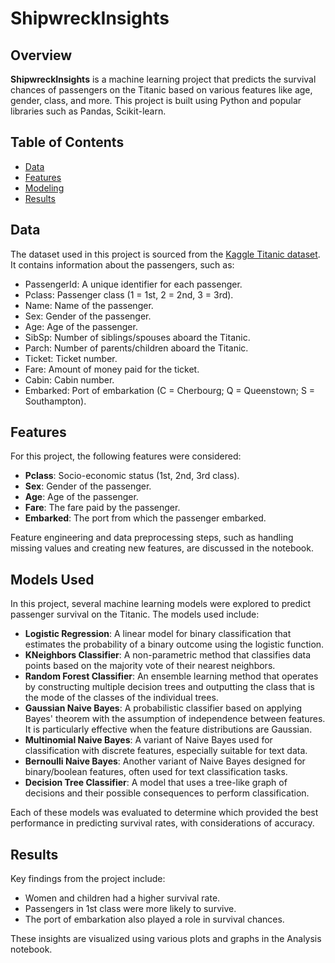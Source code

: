 
# ShipwreckInsights

## Overview

**ShipwreckInsights** is a machine learning project that predicts the survival chances of passengers on the Titanic based on various features like age, gender, class, and more. This project is built using Python and popular libraries such as Pandas, Scikit-learn.

## Table of Contents
- [Data](#data)
- [Features](#features)
- [Modeling](#modeling)
- [Results](#results)

## Data

The dataset used in this project is sourced from the [Kaggle Titanic dataset]((https://www.kaggle.com/competitions/titanic/data)). It contains information about the passengers, such as:

- PassengerId: A unique identifier for each passenger.
- Pclass: Passenger class (1 = 1st, 2 = 2nd, 3 = 3rd).
- Name: Name of the passenger.
- Sex: Gender of the passenger.
- Age: Age of the passenger.
- SibSp: Number of siblings/spouses aboard the Titanic.
- Parch: Number of parents/children aboard the Titanic.
- Ticket: Ticket number.
- Fare: Amount of money paid for the ticket.
- Cabin: Cabin number.
- Embarked: Port of embarkation (C = Cherbourg; Q = Queenstown; S = Southampton).

## Features

For this project, the following features were considered:

- **Pclass**: Socio-economic status (1st, 2nd, 3rd class).
- **Sex**: Gender of the passenger.
- **Age**: Age of the passenger.
- **Fare**: The fare paid by the passenger.
- **Embarked**: The port from which the passenger embarked.

Feature engineering and data preprocessing steps, such as handling missing values and creating new features, are discussed in the notebook.

## Models Used

In this project, several machine learning models were explored to predict passenger survival on the Titanic. The models used include:

- **Logistic Regression**: A linear model for binary classification that estimates the probability of a binary outcome using the logistic function.
- **KNeighbors Classifier**: A non-parametric method that classifies data points based on the majority vote of their nearest neighbors.
- **Random Forest Classifier**: An ensemble learning method that operates by constructing multiple decision trees and outputting the class that is the mode of the classes of the individual trees.
- **Gaussian Naive Bayes**: A probabilistic classifier based on applying Bayes' theorem with the assumption of independence between features. It is particularly effective when the feature distributions are Gaussian.
- **Multinomial Naive Bayes**: A variant of Naive Bayes used for classification with discrete features, especially suitable for text data.
- **Bernoulli Naive Bayes**: Another variant of Naive Bayes designed for binary/boolean features, often used for text classification tasks.
- **Decision Tree Classifier**: A model that uses a tree-like graph of decisions and their possible consequences to perform classification.

Each of these models was evaluated to determine which provided the best performance in predicting survival rates, with considerations of accuracy.

## Results

Key findings from the project include:

- Women and children had a higher survival rate.
- Passengers in 1st class were more likely to survive.
- The port of embarkation also played a role in survival chances.

These insights are visualized using various plots and graphs in the Analysis notebook.
